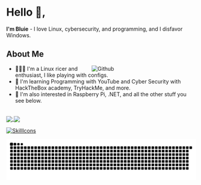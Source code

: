 # Hello 👋,
**I'm Bluie** - I love Linux, cybersecurity, and programming, and I disfavor Windows.

<h2> About Me </h2>

<img width="55%" align="right" alt="Github" src="https://raw.githubusercontent.com/onimur/.github/master/.resources/git-header.svg" />

- 👨🏽‍💻 I'm a Linux ricer and enthusiast, I like playing with configs.
- 🌱 I'm learning Programming with YouTube and Cyber Security with HackTheBox academy, TryHackMe, and more.
- 💬 I'm also interested in Raspberry Pi, .NET, and all the other stuff you see below.

</br>

<div>
  <a href="https://github.com/anuraghazra/github-readme-stats">
    <img height=160 align="center" src="https://github-readme-stats-seven-roan-45.vercel.app/api?username=notbluie&theme=transparent&count_private=true&hide_border=false&border_color=30363d" />
  </a>
  <a href="https://github.com/anuraghazra/convoychat">
    <img height=160 align="center" src="https://github-readme-stats-seven-roan-45.vercel.app/api/top-langs?username=notbluie&layout=compact&langs_count=4&count_private=true&card_width=320&hide_border=false&theme=transparent&border_color=30363d" />
  </a>
</div>

[![SkillIcons](https://skillicons.dev/icons?i=py,lua,cs,dotnet,flask,aws,linux,bash,raspberrypi,git,github,vscode,unity,ableton,discord)](https://skillicons.dev)

<picture>
  <source media="(prefers-color-scheme: dark)" srcset="https://raw.githubusercontent.com/notbluie/notbluie/output/github-contribution-grid-snake-dark.svg">
  <source media="(prefers-color-scheme: light)" srcset="https://raw.githubusercontent.com/notbluie/notbluie/output/github-contribution-grid-snake.svg">
  <img alt="github contribution grid snake animation" src="https://raw.githubusercontent.com/notbluie/notbluie/output/github-contribution-grid-snake.svg">
</picture>